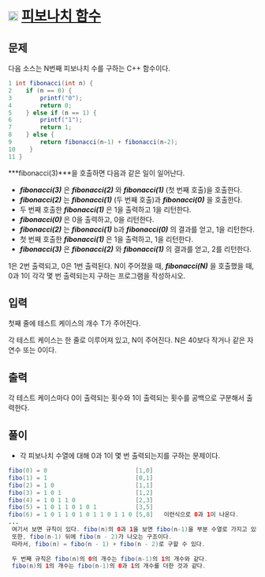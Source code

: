 # <img src="https://d2gd6pc034wcta.cloudfront.net/tier/8.svg" class="solvedac-tier" width = 20> [피보나치 함수](https://www.acmicpc.net/problem/1003)

## 문제
다음 소스는 N번째 피보나치 수를 구하는 C++ 함수이다.

```java
1 int fibonacci(int n) {
2    if (n == 0) {
3        printf("0");
4        return 0;
5    } else if (n == 1) {
6        printf("1");
7        return 1;
8    } else {
9        return fibonacci(n‐1) + fibonacci(n‐2);
10    }
11 }
```

***fibonacci(3)***을 호출하면 다음과 같은 일이 일어난다.

- ***fibonacci(3)*** 은 ***fibonacci(2)*** 와 ***fibonacci(1)*** (첫 번째 호출)을 호출한다.
- ***fibonacci(2)*** 는 ***fibonacci(1)*** (두 번째 호출)과 ***fibonacci(0)*** 을 호출한다.
- 두 번째 호출한 ***fibonacci(1)*** 은 1을 출력하고 1을 리턴한다.
- ***fibonacci(0)*** 은 0을 출력하고, 0을 리턴한다.
- ***fibonacci(2)*** 는 ***fibonacci(1)*** b과 ***fibonacci(0)*** 의 결과를 얻고, 1을 리턴한다.
- 첫 번째 호출한 ***fibonacci(1)*** 은 1을 출력하고, 1을 리턴한다.
- ***fibonacci(3)*** 은 ***fibonacci(2)*** 와 ***fibonacci(1)*** 의 결과를 얻고, 2를 리턴한다.

1은 2번 출력되고, 0은 1번 출력된다. N이 주어졌을 때, ***fibonacci(N)*** 을 호출했을 때, 0과 1이 각각 몇 번 출력되는지 구하는 프로그램을 작성하시오.

## 입력
첫째 줄에 테스트 케이스의 개수 T가 주어진다.

각 테스트 케이스는 한 줄로 이루어져 있고, N이 주어진다. N은 40보다 작거나 같은 자연수 또는 0이다.

## 출력
각 테스트 케이스마다 0이 출력되는 횟수와 1이 출력되는 횟수를 공백으로 구분해서 출력한다.

## 풀이
 - 각 피보나치 수열에 대해 0과 1이 몇 번 출력되는지를 구하는 문제이다.
 ```java
 fibo(0) = 0                         [1,0]
 fibo(1) = 1                         [0,1]
 fibo(2) = 1 0                       [1,1]
 fibo(3) = 1 0 1                     [1,2]
 fibo(4) = 1 0 1 1 0                 [2,3]
 fibo(5) = 1 0 1 1 0 1 0 1           [3,5]
 fibo(6) = 1 0 1 1 0 1 0 1 1 0 1 1 0 [5,8]   이런식으로 0과 1이 나온다.
 ...
  여기서 보면 규칙이 있다. fibo(n)의 0과 1을 보면 fibo(n-1)을 부분 수열로 가지고 있다. 
  또한, fibo(n-1) 뒤에 fibo(n - 2)가 나오는 구조이다.
  따라서, fibo(n) = fibo(n - 1) + fibo(n - 2)로 구할 수 있다.
  
  두 번째 규칙은 fibo(n)의 0의 개수는 fibo(n-1)의 1의 개수와 같다.
  fibo(n)의 1의 개수는 fibo(n-1)의 0과 1의 개수를 더한 것과 같다.
 ```

 
